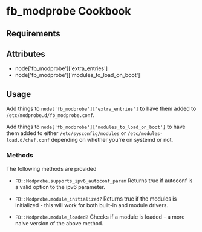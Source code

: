 fb_modprobe Cookbook
====================

Requirements
------------

Attributes
----------
* node['fb_modprobe']['extra_entries']
* node['fb_modprobe']['modules_to_load_on_boot']

Usage
-----
Add things to `node['fb_modprobe']['extra_entries']` to have them added to
`/etc/modprobe.d/fb_modprobe.conf`.

Add things to `node['fb_modprobe']['modules_to_load_on_boot']` to have them
added to either `/etc/sysconfig/modules` or `/etc/modules-load.d/chef.conf`
depending on whether you're on systemd or not.

### Methods
The following methods are provided

* `FB::Modprobe.supports_ipv6_autoconf_param`
Returns true if autoconf is a valid option to the ipv6 parameter.

* `FB::Modprobe.module_initialized?`
Returns true if the modules is initialized - this will work for both built-in
and module drivers.

* `FB::Modprobe.module_loaded?`
Checks if a module is loaded - a more naive version of the above method.
